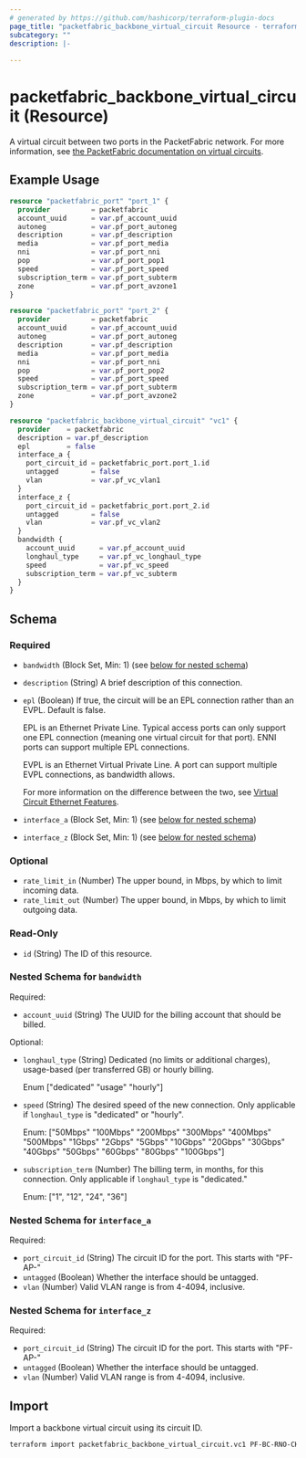 ```yaml
---
# generated by https://github.com/hashicorp/terraform-plugin-docs
page_title: "packetfabric_backbone_virtual_circuit Resource - terraform-provider-packetfabric"
subcategory: ""
description: |-
  
---
```


# packetfabric_backbone_virtual_circuit (Resource)

A virtual circuit between two ports in the PacketFabric network. For more information, see [the PacketFabric documentation on virtual circuits](https://docs.packetfabric.com/vc/).

## Example Usage

```terraform
resource "packetfabric_port" "port_1" {
  provider          = packetfabric
  account_uuid      = var.pf_account_uuid
  autoneg           = var.pf_port_autoneg
  description       = var.pf_description
  media             = var.pf_port_media
  nni               = var.pf_port_nni
  pop               = var.pf_port_pop1
  speed             = var.pf_port_speed
  subscription_term = var.pf_port_subterm
  zone              = var.pf_port_avzone1
}

resource "packetfabric_port" "port_2" {
  provider          = packetfabric
  account_uuid      = var.pf_account_uuid
  autoneg           = var.pf_port_autoneg
  description       = var.pf_description
  media             = var.pf_port_media
  nni               = var.pf_port_nni
  pop               = var.pf_port_pop2
  speed             = var.pf_port_speed
  subscription_term = var.pf_port_subterm
  zone              = var.pf_port_avzone2
}

resource "packetfabric_backbone_virtual_circuit" "vc1" {
  provider    = packetfabric
  description = var.pf_description
  epl         = false
  interface_a {
    port_circuit_id = packetfabric_port.port_1.id
    untagged        = false
    vlan            = var.pf_vc_vlan1
  }
  interface_z {
    port_circuit_id = packetfabric_port.port_2.id
    untagged        = false
    vlan            = var.pf_vc_vlan2
  }
  bandwidth {
    account_uuid      = var.pf_account_uuid
    longhaul_type     = var.pf_vc_longhaul_type
    speed             = var.pf_vc_speed
    subscription_term = var.pf_vc_subterm
  }
}
```

<!-- schema generated by tfplugindocs -->
## Schema

### Required

- `bandwidth` (Block Set, Min: 1) (see [below for nested schema](#nestedblock--bandwidth))
- `description` (String) A brief description of this connection.
- `epl` (Boolean) If true, the circuit will be an EPL connection rather than an EVPL. Default is false.

	EPL is an Ethernet Private Line. Typical access ports can only support one EPL connection (meaning one virtual circuit for that port). ENNI ports can support multiple EPL connections.

	EVPL is an Ethernet Virtual Private Line. A port can support multiple EVPL connections, as bandwidth allows.

	For more information on the difference between the two, see [Virtual Circuit Ethernet Features](https://docs.packetfabric.com/reference/specs/ethernet_features/).
- `interface_a` (Block Set, Min: 1) (see [below for nested schema](#nestedblock--interface_a))
- `interface_z` (Block Set, Min: 1) (see [below for nested schema](#nestedblock--interface_z))

### Optional

- `rate_limit_in` (Number) The upper bound, in Mbps, by which to limit incoming data.
- `rate_limit_out` (Number) The upper bound, in Mbps, by which to limit outgoing data.

### Read-Only

- `id` (String) The ID of this resource.

<a id="nestedblock--bandwidth"></a>
### Nested Schema for `bandwidth`

Required:

- `account_uuid` (String) The UUID for the billing account that should be billed.

Optional:

- `longhaul_type` (String) Dedicated (no limits or additional charges), usage-based (per transferred GB) or hourly billing.

	Enum ["dedicated" "usage" "hourly"]
- `speed` (String) The desired speed of the new connection. Only applicable if `longhaul_type` is "dedicated" or "hourly".

	Enum: ["50Mbps" "100Mbps" "200Mbps" "300Mbps" "400Mbps" "500Mbps" "1Gbps" "2Gbps" "5Gbps" "10Gbps" "20Gbps" "30Gbps" "40Gbps" "50Gbps" "60Gbps" "80Gbps" "100Gbps"]
- `subscription_term` (Number) The billing term, in months, for this connection. Only applicable if `longhaul_type` is "dedicated."

	Enum: ["1", "12", "24", "36"]


<a id="nestedblock--interface_a"></a>
### Nested Schema for `interface_a`

Required:

- `port_circuit_id` (String) The circuit ID for the port. This starts with "PF-AP-"
- `untagged` (Boolean) Whether the interface should be untagged.
- `vlan` (Number) Valid VLAN range is from 4-4094, inclusive.


<a id="nestedblock--interface_z"></a>
### Nested Schema for `interface_z`

Required:

- `port_circuit_id` (String) The circuit ID for the port. This starts with "PF-AP-"
- `untagged` (Boolean) Whether the interface should be untagged.
- `vlan` (Number) Valid VLAN range is from 4-4094, inclusive.




## Import

Import a backbone virtual circuit using its circuit ID.

```bash
terraform import packetfabric_backbone_virtual_circuit.vc1 PF-BC-RNO-CHI-1729807-PF
```